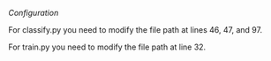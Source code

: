 *Configuration*

For classify.py you need to modify the file path at lines 46, 47, and 97.

For train.py you need to modify the file path at line 32.

